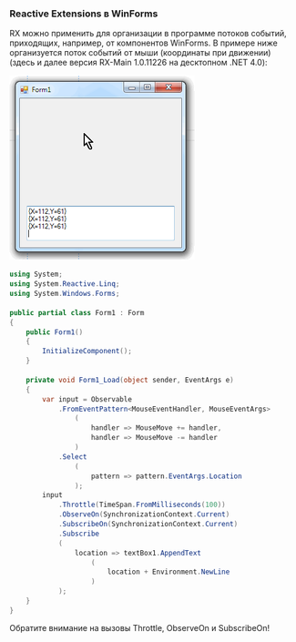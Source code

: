 ﻿### Reactive Extensions в WinForms

RX можно применить для организации в программе потоков событий, приходящих, например, от компонентов WinForms. В примере ниже организуется поток событий от мыши (координаты при движении) (здесь и далее версия RX-Main 1.0.11226 на десктопном .NET 4.0):

![RX](img/rx-02.png)

```csharp
using System;
using System.Reactive.Linq;
using System.Windows.Forms;
 
public partial class Form1 : Form
{
    public Form1()
    {
        InitializeComponent();
    }
 
    private void Form1_Load(object sender, EventArgs e)
    {
        var input = Observable
            .FromEventPattern<MouseEventHandler, MouseEventArgs>
                (
                    handler => MouseMove += handler,
                    handler => MouseMove -= handler
                )
            .Select
                (
                    pattern => pattern.EventArgs.Location
                );
        input
            .Throttle(TimeSpan.FromMilliseconds(100))
            .ObserveOn(SynchronizationContext.Current)
            .SubscribeOn(SynchronizationContext.Current)
            .Subscribe
            (
                location => textBox1.AppendText
                    (
                        location + Environment.NewLine
                    )
            );
    }
}
```

Обратите внимание на вызовы Throttle, ObserveOn и SubscribeOn!
